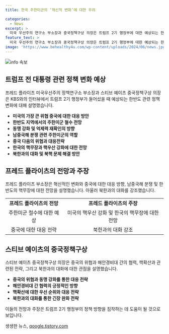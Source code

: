 ```yaml
---
title: 한국 주한미군의 ‘혁신적 변화’에 대한 우려

categories:
  - News
excerpt: >
  미국 우선주의 연구소 부소장과 중국정책구상 의장은 트럼프 2기 행정부에 대한 예상되는 한반도 관련 정책 변화를 설명했습니다. 주요 내용은 주한미군 철수는 없을 전망이며, 중국에 대한 억제력 강화와 동맹을 강화할 예정이라는 것입니다. 또한, 남중국해 분쟁을 예방하기 위한 동맹들의 역량 강화와 협력이 필요하다고 강조했습니다. 미국의 핵우산을 강화하고 한국이 보유하고 있음을 확신시키는 것이 우선이라며, 북한과의 대화를 통한 해법을 강조하고, 북미 정상회담을 위한 전제조건으로 러시아 지원 중단을 언급했습니다.
feature_text: >
  미국 우선주의 연구소 부소장과 중국정책구상 의장은 트럼프 2기 행정부에 대한 예상되는 한반도 관련 정책 변화를 설명했습니다. 주요 내용은 주한미군 철수는 없을 전망이며, 중국에 대한 억제력 강화와 동맹을 강화할 예정이라는 것입니다. 또한, 남중국해 분쟁을 예방하기 위한 동맹들의 역량 강화와 협력이 필요하다고 강조했습니다. 미국의 핵우산을 강화하고 한국이 보유하고 있음을 확신시키는 것이 우선이라며, 북한과의 대화를 통한 해법을 강조하고, 북미 정상회담을 위한 전제조건으로 러시아 지원 중단을 언급했습니다.
image: 'https://www.behealthy4u.com/wp-content/uploads/2024/06/news.jpg'
---
```


<p><img src="https://www.behealthy4u.com/wp-content/uploads/2024/06/news.jpg" alt="info 속보" /></p>

<h2 data-ke-size="size26">트럼프 전 대통령 관련 정책 변화 예상</h2>

<p data-ke-size="size16">프레드 플라이츠 미국우선주의 정책연구소 부소장과 스티브 예이츠 중국정책구상 의장은 KBS와의 인터뷰에서 트럼프 2기 행정부가 들어섰을 때 예상되는 한반도 관련 정책 변화에 대해 설명했습니다.</p>

<ul>
<li><b>미국의 가장 큰 위협 중국에 대한 대응 방안</b></li>
<li><b>한반도 지역에서의 주한미군 철수 전망</b></li>
<li><b>동맹 강화 및 억제력 재확인의 방향</b></li>
<li><b>남중국해 분쟁 관련 주한미군의 역할</b></li>
<li><b>중국 다음의 위협과 대응전략</b></li>
<li><b>한국의 핵무장과 핵우산 강화에 대한 전망</b></li>
<li><b>북한과의 대화 및 북핵 문제 해결 방안</b></li>
</ul>

<h2 data-ke-size="size26">프레드 플라이츠의 전망과 주장</h2>

<p data-ke-size="size16">프레드 플라이츠 부소장은 혁신적인 변화와 중국에 대한 대응 방향, 남중국해 분쟁 및 한반도의 핵무장에 대한 전망을 설명했습니다. 아울러 북한과의 대화를 강조했습니다.</p>

<table>
<tr>
<td style="text-align: center; height: 17px;"><b>프레드 플라이츠의 전망</b></td>
<td style="text-align: center; height: 17px;"><b>프레드 플라이츠의 주장</b></td>
</tr>
<tr>
<td style="text-align: center; height: 17px;">주한미군 철수에 대한 예상</td>
<td style="text-align: center; height: 17px;">미국의 핵우산 강화 및 한국의 핵무장에 대한 전망</td>
</tr>
<tr>
<td style="text-align: center; height: 17px;">중국에 대한 대응 전략</td>
<td style="text-align: center; height: 17px;">북한과의 대화 강조</td>
</tr>
</table>

<h2 data-ke-size="size26">스티브 예이츠의 중국정책구상</h2>

<p data-ke-size="size16">스티브 예이츠 중국정책구상 의장은 중국의 위협과 해안경비대 간의 협력, 핵확산과 관련된 전략, 그리고 북한과의 대화에 대한 관점을 설명했습니다.</p>

<ul>
<li><b>중국의 위협과 동맹 강화를 통한 대응 전략</b></li>
<li><b>해안경비대 간 협력의 긍정적인 방향</b></li>
<li><b>핵확산에 대한 우선 순위와 대응 전략</b></li>
<li><b>북한과의 대화를 통한 긴장 완화 전략</b></li>
</ul>

<p data-ke-size="size16">이들의 전망과 주장은 트럼프 2기 행정부의 정책 방향을 짐작하는 데 도움이 될 것으로 보입니다.</p>
생생한 뉴스, <a href="https://qoogle.tistory.com" rel="dofollow">qoogle.tistory.com</a>


